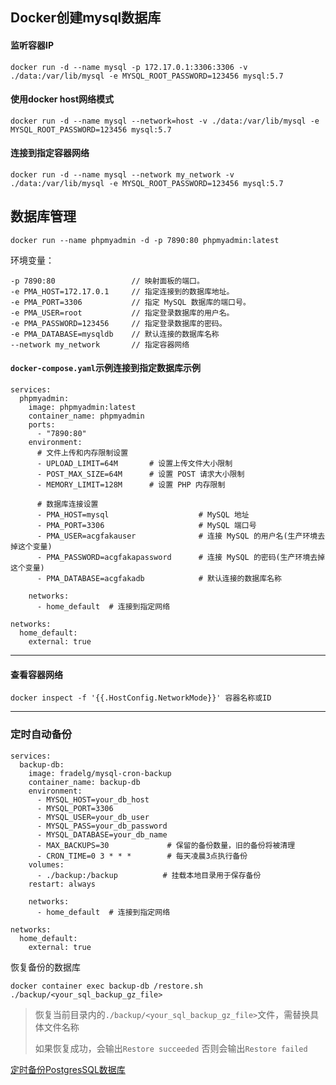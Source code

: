 ## Docker创建mysql数据库

#### 监听容器IP
```
docker run -d --name mysql -p 172.17.0.1:3306:3306 -v ./data:/var/lib/mysql -e MYSQL_ROOT_PASSWORD=123456 mysql:5.7
```

#### 使用docker host网络模式
```
docker run -d --name mysql --network=host -v ./data:/var/lib/mysql -e MYSQL_ROOT_PASSWORD=123456 mysql:5.7
```


#### 连接到指定容器网络
```
docker run -d --name mysql --network my_network -v ./data:/var/lib/mysql -e MYSQL_ROOT_PASSWORD=123456 mysql:5.7
```

## 数据库管理

```
docker run --name phpmyadmin -d -p 7890:80 phpmyadmin:latest
```

环境变量：
```
-p 7890:80                 // 映射面板的端口。
-e PMA_HOST=172.17.0.1     // 指定连接到的数据库地址。
-e PMA_PORT=3306           // 指定 MySQL 数据库的端口号。
-e PMA_USER=root           // 指定登录数据库的用户名。
-e PMA_PASSWORD=123456     // 指定登录数据库的密码。
-e PMA_DATABASE=mysqldb    // 默认连接的数据库名称
--network my_network       // 指定容器网络
```

#### `docker-compose.yaml`示例连接到指定数据库示例
```
services:
  phpmyadmin:
    image: phpmyadmin:latest
    container_name: phpmyadmin
    ports:
      - "7890:80"
    environment:
      # 文件上传和内存限制设置
      - UPLOAD_LIMIT=64M       # 设置上传文件大小限制
      - POST_MAX_SIZE=64M      # 设置 POST 请求大小限制
      - MEMORY_LIMIT=128M      # 设置 PHP 内存限制
      
      # 数据库连接设置
      - PMA_HOST=mysql                    # MySQL 地址
      - PMA_PORT=3306                     # MySQL 端口号
      - PMA_USER=acgfakauser              # 连接 MySQL 的用户名(生产环境去掉这个变量)
      - PMA_PASSWORD=acgfakapassword      # 连接 MySQL 的密码(生产环境去掉这个变量)
      - PMA_DATABASE=acgfakadb            # 默认连接的数据库名称
    
    networks:
      - home_default  # 连接到指定网络

networks:
  home_default:
    external: true
```


---

#### 查看容器网络
```
docker inspect -f '{{.HostConfig.NetworkMode}}' 容器名称或ID
```



---

### 定时自动备份
```
services:
  backup-db:
    image: fradelg/mysql-cron-backup
    container_name: backup-db
    environment:
      - MYSQL_HOST=your_db_host
      - MYSQL_PORT=3306
      - MYSQL_USER=your_db_user
      - MYSQL_PASS=your_db_password
      - MYSQL_DATABASE=your_db_name
      - MAX_BACKUPS=30             # 保留的备份数量，旧的备份将被清理
      - CRON_TIME=0 3 * * *        # 每天凌晨3点执行备份
    volumes:
      - ./backup:/backup          # 挂载本地目录用于保存备份
    restart: always

    networks:
      - home_default  # 连接到指定网络

networks:
  home_default:
    external: true
```

恢复备份的数据库
```
docker container exec backup-db /restore.sh ./backup/<your_sql_backup_gz_file>
```
>恢复当前目录内的`./backup/<your_sql_backup_gz_file>`文件，需替换具体文件名称
>
>如果恢复成功，会输出`Restore succeeded`  否则会输出`Restore failed`


[定时备份PostgresSQL数据库](https://github.com/prodrigestivill/docker-postgres-backup-local)
